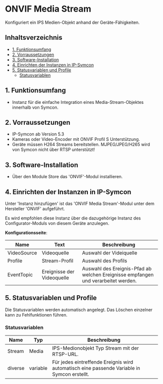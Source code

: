 # ONVIF Media Stream
Konfiguriert ein IPS Medien-Objekt anhand der Geräte-Fähigkeiten.  

## Inhaltsverzeichnis <!-- omit in toc -->

- [1. Funktionsumfang](#1-funktionsumfang)
- [2. Vorraussetzungen](#2-vorraussetzungen)
- [3. Software-Installation](#3-software-installation)
- [4. Einrichten der Instanzen in IP-Symcon](#4-einrichten-der-instanzen-in-ip-symcon)
- [5. Statusvariablen und Profile](#5-statusvariablen-und-profile)
  - [Statusvariablen](#statusvariablen)

## 1. Funktionsumfang

* Instanz für die einfache Integration eines Media-Stream-Objektes innerhalb von Symcon.  

## 2. Vorraussetzungen

* IP-Symcon ab Version 5.3
* Kameras oder Video-Encoder mit ONVIF Profil S Unterstützung.
* Geräte müssen H264 Streams bereitstellen. MJPEG/JPEG/H265 wird von Symcon nicht über RTSP unterstützt!  

## 3. Software-Installation

* Über den Module Store das 'ONVIF'-Modul installieren.

## 4. Einrichten der Instanzen in IP-Symcon

 Unter 'Instanz hinzufügen' ist das 'ONVIF Media Stream'-Modul unter dem Hersteller 'ONVIF' aufgeführt.

 Es wird empfohlen diese Instanz über die dazugehörige Instanz des Configurator-Moduls von diesem Geräte anzulegen.  
 
__Konfigurationsseite__:

| Name        | Text                       | Beschreibung                                                                      |
| ----------- | -------------------------- | --------------------------------------------------------------------------------- |
| VideoSource | Videoquelle                | Auswahl der Videiquelle                                                           |
| Profile     | Stream-Profil              | Auswahl des Profils                                                               |
| EventTopic  | Ereignisse der Videoquelle | Auswahl des Ereignis-Pfad ab welchen Ereignisse empfangen und verarbeitet werden. |

## 5. Statusvariablen und Profile

Die Statusvariablen werden automatisch angelegt. Das Löschen einzelner kann zu Fehlfunktionen führen.

### Statusvariablen

| Name    | Typ      | Beschreibung                                                                                |
| ------- | -------- | ------------------------------------------------------------------------------------------- |
| Stream  | Media    | IPS-Medionobjekt Typ Stream mit der RTSP-URL.                                               |
| diverse | variable | Für jedes eintreffende Ereignis wird automatisch eine passende Variable in Symcon erstellt. |
